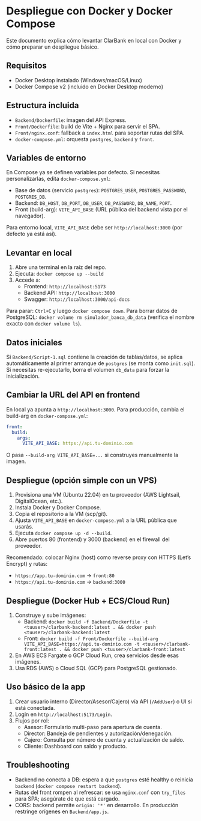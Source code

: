 # Despliegue con Docker y Docker Compose

Este documento explica cómo levantar ClarBank en local con Docker y cómo preparar un despliegue básico.

## Requisitos

- Docker Desktop instalado (Windows/macOS/Linux)
- Docker Compose v2 (incluido en Docker Desktop moderno)

## Estructura incluida

- `Backend/Dockerfile`: imagen del API Express.
- `Front/Dockerfile`: build de Vite + Nginx para servir el SPA.
- `Front/nginx.conf`: fallback a `index.html` para soportar rutas del SPA.
- `docker-compose.yml`: orquesta `postgres`, `backend` y `front`.

## Variables de entorno

En Compose ya se definen variables por defecto. Si necesitas personalizarlas, edita `docker-compose.yml`:

- Base de datos (servicio `postgres`): `POSTGRES_USER`, `POSTGRES_PASSWORD`, `POSTGRES_DB`.
- Backend: `DB_HOST`, `DB_PORT`, `DB_USER`, `DB_PASSWORD`, `DB_NAME`, `PORT`.
- Front (build-arg): `VITE_API_BASE` (URL pública del backend vista por el navegador).

Para entorno local, `VITE_API_BASE` debe ser `http://localhost:3000` (por defecto ya está así).

## Levantar en local

1. Abre una terminal en la raíz del repo.
2. Ejecuta: `docker compose up --build`
3. Accede a:
   - Frontend: `http://localhost:5173`
   - Backend API: `http://localhost:3000`
   - Swagger: `http://localhost:3000/api-docs`

Para parar: `Ctrl+C` y luego `docker compose down`. Para borrar datos de PostgreSQL: `docker volume rm simulador_banca_db_data` (verifica el nombre exacto con `docker volume ls`).

## Datos iniciales

Si `Backend/Script-1.sql` contiene la creación de tablas/datos, se aplica automáticamente al primer arranque de `postgres` (se monta como `init.sql`). Si necesitas re-ejecutarlo, borra el volumen `db_data` para forzar la inicialización.

## Cambiar la URL del API en frontend

En local ya apunta a `http://localhost:3000`. Para producción, cambia el build-arg en `docker-compose.yml`:

```yaml
front:
  build:
    args:
      VITE_API_BASE: https://api.tu-dominio.com
```

O pasa `--build-arg VITE_API_BASE=...` si construyes manualmente la imagen.

## Despliegue (opción simple con un VPS)

1. Provisiona una VM (Ubuntu 22.04) en tu proveedor (AWS Lightsail, DigitalOcean, etc.).
2. Instala Docker y Docker Compose.
3. Copia el repositorio a la VM (scp/git).
4. Ajusta `VITE_API_BASE` en `docker-compose.yml` a la URL pública que usarás.
5. Ejecuta `docker compose up -d --build`.
6. Abre puertos 80 (frontend) y 3000 (backend) en el firewall del proveedor.

Recomendado: colocar Nginx (host) como reverse proxy con HTTPS (Let’s Encrypt) y rutas:

- `https://app.tu-dominio.com` → `front:80`
- `https://api.tu-dominio.com` → `backend:3000`

## Despliegue (Docker Hub + ECS/Cloud Run)

1. Construye y sube imágenes:
   - Backend: `docker build -f Backend/Dockerfile -t <tuuser>/clarbank-backend:latest . && docker push <tuuser>/clarbank-backend:latest`
   - Front: `docker build -f Front/Dockerfile --build-arg VITE_API_BASE=https://api.tu-dominio.com -t <tuuser>/clarbank-front:latest . && docker push <tuuser>/clarbank-front:latest`
2. En AWS ECS Fargate o GCP Cloud Run, crea servicios desde esas imágenes.
3. Usa RDS (AWS) o Cloud SQL (GCP) para PostgreSQL gestionado.

## Uso básico de la app

1. Crear usuario interno (Director/Asesor/Cajero) vía API (`/AddUser`) o UI si está conectada.
2. Login en `http://localhost:5173/Login`.
3. Flujos por rol:
   - Asesor: Formulario multi-paso para apertura de cuenta.
   - Director: Bandeja de pendientes y autorización/denegación.
   - Cajero: Consulta por número de cuenta y actualización de saldo.
   - Cliente: Dashboard con saldo y producto.

## Troubleshooting

- Backend no conecta a DB: espera a que `postgres` esté healthy o reinicia `backend` (`docker compose restart backend`).
- Rutas del front rompen al refrescar: se usa `nginx.conf` con `try_files` para SPA; asegúrate de que está cargado.
- CORS: backend permite `origin: '*'` en desarrollo. En producción restringe orígenes en `Backend/app.js`.

